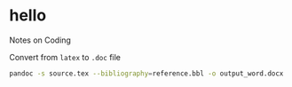 # hello

Notes on Coding

Convert from `latex` to `.doc` file

```sh
pandoc -s source.tex --bibliography=reference.bbl -o output_word.docx
```
